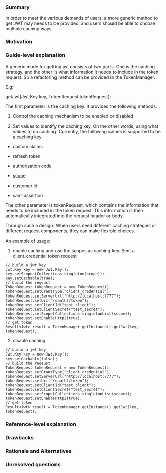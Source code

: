 ### Summary

In order to meet the various demands of users, a more generic method to get JWT may needs to be provided, and users should be able to choose multiple caching ways.

### Motivation


### Guide-level explanation
A generic mode for getting jwt consists of two parts. One is the caching strategy, and the other is what information it needs to include in the token request. So a refactoring method can be provided in the TokenManager.

E.g:

getJwt(Jwt.Key key, TokenRequest tokenRequest);

The first parameter is the caching key. It provides the following methods:

1. Control the caching mechanism to be enabled or disabled

2. Set values to identify the caching key. On the other words, using what values to do caching. Currently, the following values is supported to be a caching key
  
  * custom claims
  
  * refresh token
  
  * authorization code
  
  * scope
  
  * customer id

  * saml assertion

The other parameter is tokenRequest, which contains the information that needs to be included in the token request. This information is then automatically integrated into the request header or body.

Through such a design. When users need different caching strategies or different request components, they can make flexible choices.

An example of usage:

1. enable caching and use the scopes as caching key. Sent a client_credential token request

```
// build a jwt key
Jwt.Key key = new Jwt.Key();
key.setScopes(Collections.singleton(scope));
key.setCachable(true);
// build the reqeust
TokenRequest tokenRequest = new TokenRequest();
tokenRequest.setGrantType("client_credential");
tokenRequest.setServerUrl("http://localhost:7777");
tokenRequest.setUri("/oauth2/token");
tokenRequest.setClientId("test_client");
tokenRequest.setClientSecret("test_secret");
tokenRequest.setScope(Collections.singletonList(scope));
tokenRequest.setEnableHttp2(true);
// get token
Result<Jwt> result = TokenManager.getInstance().getJwt(key, tokenRequest);
```

2. disable caching

```
// build a jwt key
Jwt.Key key = new Jwt.Key();
key.setCachable(false);
// build the reqeust
TokenRequest tokenRequest = new TokenRequest();
tokenRequest.setGrantType("client_credential");
tokenRequest.setServerUrl("http://localhost:7777");
tokenRequest.setUri("/oauth2/token");
tokenRequest.setClientId("test_client");
tokenRequest.setClientSecret("test_secret");
tokenRequest.setScope(Collections.singletonList(scope));
tokenRequest.setEnableHttp2(true);
// get token
Result<Jwt> result = TokenManager.getInstance().getJwt(key, tokenRequest);
```


### Reference-level explanation


### Drawbacks


### Rationale and Alternatives


### Unresolved questions

